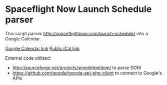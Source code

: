 # Spaceflight Now Launch Schedule parser

This script parses http://spaceflightnow.com/launch-schedule/ into a Google Calendar.

[Google Calendar link](https://calendar.google.com/calendar/embed?src=98p0q8t1acq9kdhid5gv7s8bp4%40group.calendar.google.com&ctz=America%2FNew_York)
[Public iCal link](https://calendar.google.com/calendar/ical/98p0q8t1acq9kdhid5gv7s8bp4%40group.calendar.google.com/public/basic.ics)



External code utilized:
- http://sourceforge.net/projects/simplehtmldom/ to parse DOM
- https://github.com/google/google-api-php-client to connect to Google's APIs
